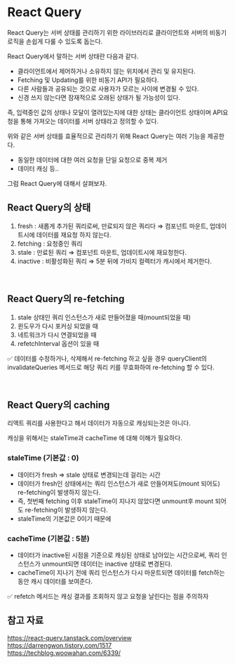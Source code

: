 # React Query

React Query는 서버 상태를 관리하기 위한 라이브러리로 클라이언트와 서버의 비동기 로직을 손쉽게 다룰 수 있도록 돕는다.

React Query에서 말하는 서버 상태란 다음과 같다.

- 클라이언트에서 제어하거나 소유하지 않는 위치에서 관리 및 유지된다.
- Fetching 및 Updating를 위한 비동기 API가 필요하다.
- 다른 사람들과 공유되는 것으로 사용자가 모르는 사이에 변경될 수 있다.
- 신경 쓰지 않는다면 잠재적으로 오래된 상태가 될 가능성이 있다.

즉, 입력중인 값의 상태나 모달이 열려있는지에 대한 상태는 클라이언트 상태이며 API요청을 통해 가져오는 데이터를 서버 상태라고 정의할 수 있다.

위와 같은 서버 상태를 효율적으로 관리하기 위해 React Query는 여러 기능을 제공한다.

- 동일한 데이터에 대한 여러 요청을 단일 요청으로 중복 제거
- 데이터 캐싱 등..

그럼 React Query에 대해서 살펴보자.

## React Query의 상태

1. fresh : 새롭게 추가된 쿼리로써, 만료되지 않은 쿼리다 ⇒ 컴포넌트 마운트, 업데이트시에 데이터를 재요청 하지 않는다.
2. fetching : 요청중인 쿼리
3. stale : 만료된 쿼리 ⇒ 컴포넌트 마운트, 업데이트시에 재요청한다.
4. inactive : 비활성화된 쿼리 ⇒ 5분 뒤에 가비지 컬렉터가 캐시에서 제거한다.

<br>

## React Query의 re-fetching

1. stale 상태인 쿼리 인스턴스가 새로 만들어졌을 때(mount되었을 때)
2. 윈도우가 다시 포커싱 되었을 때
3. 네트워크가 다시 연결되었을 때
4. refetchInterval 옵션이 있을 때

✅ 데이터를 수정하거나, 삭제해서 re-fetching 하고 싶을 경우 queryClient의 invalidateQueries 메서드로 해당 쿼리 키를 무효화하여 re-fetching 할 수 있다.

<br>

## React Query의 caching

리액트 쿼리를 사용한다고 해서 데이터가 자동으로 캐싱되는것은 아니다.

캐싱을 위해서는 staleTime과 cacheTime 에 대해 이해가 필요하다.

### staleTime (기본값 : 0)

- 데이터가 fresh ⇒ stale 상태로 변경되는데 걸리는 시간
- 데이터가 fresh인 상태에서는 쿼리 인스턴스가 새로 만들어져도(mount 되어도) re-fetching이 발생하지 않는다.
- 즉, 첫번째 fetching 이후 staleTime이 지나지 않았다면 unmount후 mount 되어도 re-fetching이 발생하지 않는다.
- staleTime의 기본값은 0이기 때문에

### cacheTime (기본값 : 5분)

- 데이터가 inactive된 시점을 기준으로 캐싱된 상태로 남아있는 시간으로써, 쿼리 인스턴스가 unmount되면 데이터는 inactive 상태로 변경된다.
- cacheTime이 지나기 전에 쿼리 인스턴스가 다시 마운트되면 데이터를 fetch하는 동안 캐시 데이터를 보여준다.

✅ refetch 메서드는 캐싱 결과를 조회하지 않고 요청을 날린다는 점을 주의하자

## 참고 자료

https://react-query.tanstack.com/overview <br>
https://darrengwon.tistory.com/1517 <br>
https://techblog.woowahan.com/6339/
